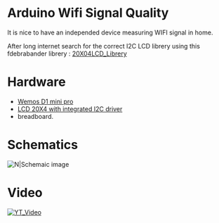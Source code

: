 # Arduino Wifi Signal Quality

It is nice to have an independed device measuring WIFI signal in home.

After long internet search for the correct I2C LCD librery using this fdebrabander librery :
[20X04LCD_Librery](https://github.com/fdebrabander/Arduino-LiquidCrystal-I2C-library)

# Hardware
* [Wemos D1 mini pro](https://www.aliexpress.com/store/product/WEMOS-D1-mini-Pro-16M-bytes-external-antenna-connector-ESP8266-WIFI-Internet-of-Things-development-board/1331105_32724692514.html?spm=2114.12010608.0.0.UMVqIb)
* [LCD 20X4 with integrated I2C driver](http://r.ebay.com/ERz3Gl)
* breadboard.

# Schematics
![N|Schemaic image](https://github.com/sdebby/Arduino_Wifi_Signal_Quality/blob/master/WiFi_Signal_ESP8622_v0_bb.png)

# Video
[![YT_Video](https://img.youtube.com/vi/CxdEGvhqG50/0.jpg)](https://youtu.be/CxdEGvhqG50)
